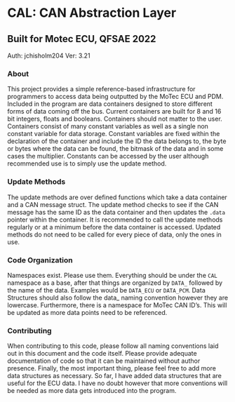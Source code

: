 # CAL: CAN Abstraction Layer
## Built for Motec ECU, QFSAE 2022
Auth: jchisholm204
Ver: 3.21

### About
This project provides a simple reference-based infrastructure for programmers to access data being outputted by the MoTec ECU and PDM.  Included in the program are data containers designed to store different forms of data coming off the bus.  Current containers are built for 8 and 16 bit integers, floats and booleans.  Containers should not matter to the user. Containers consist of many constant variables as well as a single non constant variable for data storage. Constant variables are fixed within the declaration of the container and include the ID the data belongs to, the byte or bytes where the data can be found, the bitmask of the data and in some cases the multiplier.  Constants can be accessed by the user although recommended use is to simply use the update method.

### Update Methods
The update methods are over defined functions which take a data container and a CAN message struct.  The update method checks to see if the CAN message has the same ID as the data container and then updates the `.data` pointer within the container.  It is recommended to call the update methods regularly or at a minimum before the data container is accessed.  Updated methods do not need to be called for every piece of data, only the ones in use.

### Code Organization
Namespaces exist.  Please use them.  Everything should be under the `CAL` namespace as a base, after that things are organized by `DATA_` followed by the name of the data.  Examples would be `DATA_ECU` or `DATA_PCM`.  Data Structures should also follow the data_ naming convention however they are lowercase.  Furthermore, there is a namespace for MoTec CAN ID’s.  This will be updated as more data points need to be referenced.

### Contributing
When contributing to this code, please follow all naming conventions laid out in this document and the code itself.  Please provide adequate documentation of code so that it can be maintained without author presence.  Finally, the most important thing, please feel free to add more data structures as necessary.   So far, I have added data structures that are useful for the ECU data.  I have no doubt however that more conventions will be needed as more data gets introduced into the program.
